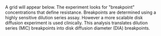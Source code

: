 A grid will appear below. The experiment looks for "breakpoint" concentrations that define resistance. Breakpoints are determined using a highly sensitive dilution series assay. However a more scalable disk diffusion experiment is used clinically. This analysis translates dilution series (MIC) breakpoints into disk diffusion diameter (DIA) breakpoints.